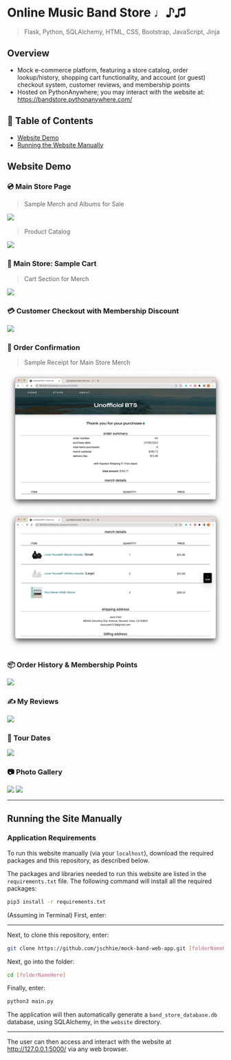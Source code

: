 # Online Music Band Store ♩♪♫

> Flask, Python,  SQLAlchemy, HTML, CSS, Bootstrap, JavaScript, Jinja

## Overview
* Mock e-commerce platform, featuring a store catalog, order lookup/history, shopping cart functionality, and account (or guest) checkout system, customer reviews, and membership points
* Hosted on PythonAnywhere; you may interact with the website at: https://bandstore.pythonanywhere.com/

## 🔖 Table of Contents
* [Website Demo](https://github.com/jschhie/band-web-app/blob/main/README.md#website-demo)
* [Running the Website Manually](https://github.com/jschhie/band-web-app/blob/main/README.md#running-the-site-manually)

## Website Demo

### 💿 Main Store Page
> Sample Merch and Albums for Sale
<img src="https://github.com/jschhie/band-web-app/blob/main/newdemos/avg-stars-store.png">

> Product Catalog
<img src="https://github.com/jschhie/band-web-app/blob/main/newdemos/avg-stars.png">


### 🛒 Main Store: Sample Cart
> Cart Section for Merch
<img src="https://github.com/jschhie/band-web-app/blob/main/newdemos/login-view/cart.png">

### 💳 Customer Checkout with Membership Discount
<img src="https://github.com/jschhie/band-web-app/blob/main/newdemos/all-discounts/discounts-2.png">

### 🧾 Order Confirmation
> Sample Receipt for Main Store Merch
<img src="https://github.com/jschhie/Mock-Band-Web-App/blob/main/newdemos/new-font-merch.png">

<img src="https://github.com/jschhie/Mock-Band-Web-App/blob/main/newdemos/new-font-merch2.png">

### 📦 Order History & Membership Points
<img src="https://github.com/jschhie/band-web-app/blob/main/newdemos/all-discounts/discounts.png">

### ✍️ My Reviews
<img src="https://github.com/jschhie/band-web-app/blob/main/newdemos/stars.png">

### 🎤 Tour Dates
<img src="https://github.com/jschhie/band-web-app/blob/main/newdemos/login-view/tours.png">

### 📷 Photo Gallery
<img src="https://github.com/jschhie/band-web-app/blob/main/newdemos/login-view/about1.png">

<img src="https://github.com/jschhie/band-web-app/blob/main/newdemos/login-view/new-bio.png">


<hr>

## Running the Site Manually
### Application Requirements
To run this website manually (via your ```localhost```), download the required packages and this repository, as described below.

The packages and libraries needed to run this website are listed in the ```requirements.txt``` file. 
The following command will install all the required packages:

```bash
pip3 install -r requirements.txt
```
(Assuming in Terminal) First, enter:

<hr>

Next, to clone this repository, enter:
```bash 
git clone https://github.com/jschhie/mock-band-web-app.git [folderNameHere]
```

Next, go into the folder: 

```bash 
cd [folderNameHere]
```

Finally, enter:

```bash
python3 main.py
```

The application will then automatically generate a ```band_store_database.db``` database, using SQLAlchemy, in the ```website``` directory.

<hr>

The user can then access and interact with the website at http://127.0.0.1:5000/ via any web browser. 
